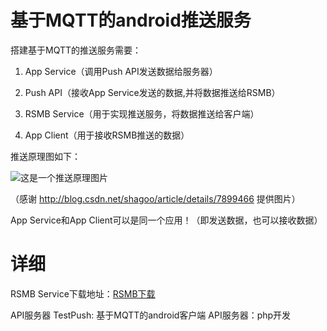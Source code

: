 基于MQTT的android推送服务
===
搭建基于MQTT的推送服务需要：

1. App Service（调用Push API发送数据给服务器）

2. Push API（接收App Service发送的数据,并将数据推送给RSMB）

3. RSMB Service（用于实现推送服务，将数据推送给客户端）

4. App Client（用于接收RSMB推送的数据）

推送原理图如下：

![这是一个推送原理图片](http://img.my.csdn.net/uploads/201208/23/1345699153_6792.png)

（感谢 http://blog.csdn.net/shagoo/article/details/7899466 提供图片）

App Service和App Client可以是同一个应用！（即发送数据，也可以接收数据）

详细
===
RSMB Service下载地址：[RSMB下载](https://www.ibm.com/developerworks/community/groups/service/html/communityview?communityUuid=d5bedadd-e46f-4c97-af89-22d65ffee070)


API服务器
TestPush: 基于MQTT的android客户端
API服务器：php开发
